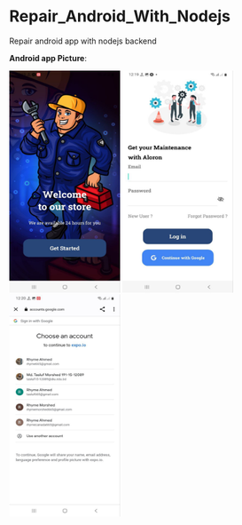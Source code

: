 # Repair_Android_With_Nodejs
Repair android app with nodejs backend

<b>Android app Picture</b>:

<div>
<img src="https://github.com/AssadujjamanTilok/Report_Repair/blob/main/Android%20App%20Pic/photo_2022-11-09_12-31-50.jpg" width="200px" height="400px">
<img src="https://github.com/AssadujjamanTilok/Report_Repair/blob/main/Android%20App%20Pic/photo_2022-11-09_12-31-54.jpg" width="200px" height="400px">
<img src="https://github.com/AssadujjamanTilok/Report_Repair/blob/main/Android%20App%20Pic/photo_2022-11-09_12-31-56.jpg" width="200px" height="400px">
</div>
